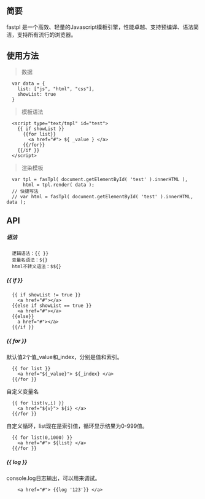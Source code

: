 ## 简要
fastpl 是一个高效、轻量的Javascript模板引擎，性能卓越、支持预编译、语法简洁，支持所有流行的浏览器。

## 使用方法
> 数据

      var data = {
      	list: ["js", "html", "css"],
      	showList: true
      }
      
> 模板语法

      <script type="text/tmpl" id="test">
        {{ if showList }}
          {{for list}}
            <a href="#"> ${ _value } </a>
          {{/for}}
        {{/if }}
      </script>
      
> 渲染模板

      var tpl = fasTpl( document.getElementById( 'test' ).innerHTML ),
          html = tpl.render( data );
      // 快捷写法
      // var html = fasTpl( document.getElementById( 'test' ).innerHTML, data );
      
## API
##### 语法

      逻辑语法：{{ }}
      变量名语法：${}
      html不转义语法：$${}
      
##### {{ if }}

      {{ if showList != true }}
        <a href="#"></a>
      {{else if showList == true }}
        <a href="#"></a>
      {{else}}
        a href="#"></a>
      {{/if }}
      
##### {{ for }}
默认值2个值_value和_index，分别是值和索引。

      {{ for list }}
        <a href="${_value}"> ${_index} </a>
      {{/for }}
      
自定义变量名

      {{ for list(v,i) }}
        <a href="${v}"> ${i} </a>
      {{/for }}
      
自定义循环，list现在是索引值，循环显示结果为0-999值。

      {{ for list(0,1000) }}
        <a href="#"> ${list} </a>
      {{/for }}
      
##### {{ log }}
console.log日志输出，可以用来调试。

        <a href="#"> {{log '123'}} </a>
      
